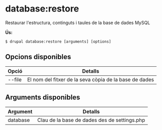 # database:restore
Restaurar l'estructura, continguts i taules de la base de dades MySQL

**Ús:**
```
$ drupal database:restore [arguments] [options]
```

## Opcions disponibles
Opció | Detalls
-------|-------------
--file | El nom del fitxer de la seva còpia de la base de dades

## Arguments disponibles
Argument | Detalls
---------|-------------
database | Clau de la base de dades des de settings.php
